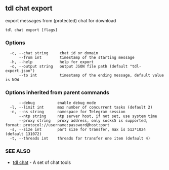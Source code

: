 ## tdl chat export

export messages from (protected) chat for download

```
tdl chat export [flags]
```

### Options

```
  -c, --chat string     chat id or domain
      --from int        timestamp of the starting message
  -h, --help            help for export
  -o, --output string   output JSON file path (default "tdl-export.json")
      --to int          timestamp of the ending message, default value is NOW
```

### Options inherited from parent commands

```
      --debug          enable debug mode
  -l, --limit int      max number of concurrent tasks (default 2)
  -n, --ns string      namespace for Telegram session
      --ntp string     ntp server host, if not set, use system time
      --proxy string   proxy address, only socks5 is supported, format: protocol://username:password@host:port
  -s, --size int       part size for transfer, max is 512*1024 (default 131072)
  -t, --threads int    threads for transfer one item (default 4)
```

### SEE ALSO

* [tdl chat](tdl_chat.md)	 - A set of chat tools

